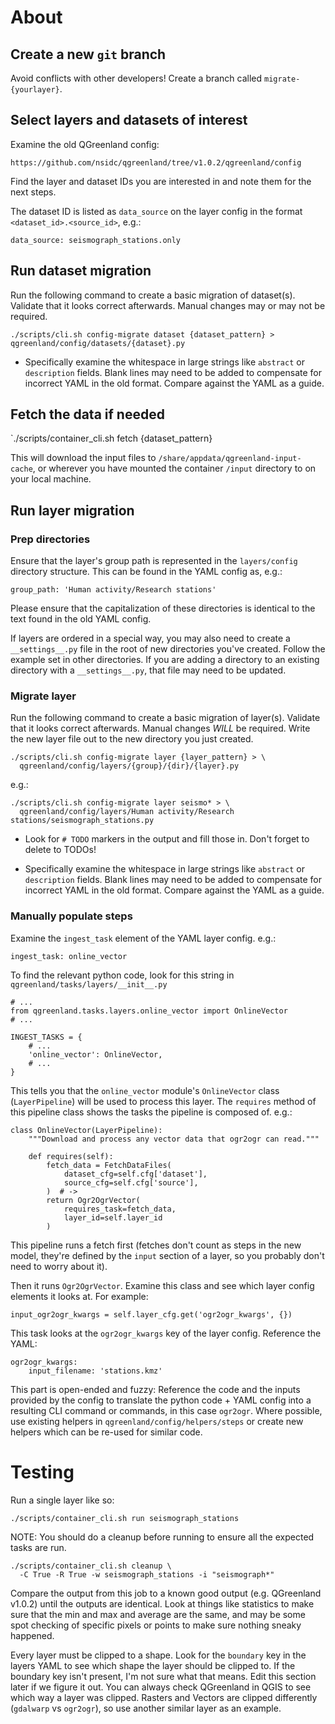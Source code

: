 # About

## Create a new `git` branch

Avoid conflicts with other developers! Create a branch called
`migrate-{yourlayer}`.


## Select layers and datasets of interest

Examine the old QGreenland config:

    https://github.com/nsidc/qgreenland/tree/v1.0.2/qgreenland/config

Find the layer and dataset IDs you are interested in and note them for the next
steps.

The dataset ID is listed as `data_source` on the layer config in the format
`<dataset_id>.<source_id>`, e.g.:

    data_source: seismograph_stations.only


## Run dataset migration

Run the following command to create a basic migration of dataset(s). Validate
that it looks correct afterwards. Manual changes may or may not be required.

`./scripts/cli.sh config-migrate dataset {dataset_pattern} > qgreenland/config/datasets/{dataset}.py`

* Specifically examine the whitespace in large strings like `abstract` or
  `description` fields. Blank lines may need to be added to compensate for
incorrect YAML in the old format. Compare against the YAML as a guide.


## Fetch the data if needed

`./scripts/container_cli.sh fetch {dataset_pattern}

This will download the input files to `/share/appdata/qgreenland-input-cache`,
or wherever you have mounted the container `/input` directory to on your local
machine.


## Run layer migration

### Prep directories

Ensure that the layer's group path is represented in the `layers/config`
directory structure. This can be found in the YAML config as, e.g.:

    group_path: 'Human activity/Research stations'

Please ensure that the capitalization of these directories is identical to the
text found in the old YAML config.

If layers are ordered in a special way, you may also need to create a
`__settings__.py` file in the root of new directories you've created. Follow
the example set in other directories. If you are adding a directory to an
existing directory with a `__settings__.py`, that file may need to be updated.


### Migrate layer

Run the following command to create a basic migration of layer(s). Validate
that it looks correct afterwards. Manual changes _WILL_ be required. Write the
new layer file out to the new directory you just created.

```
./scripts/cli.sh config-migrate layer {layer_pattern} > \
  qgreenland/config/layers/{group}/{dir}/{layer}.py
```

e.g.:
```
./scripts/cli.sh config-migrate layer seismo* > \
  qgreenland/config/layers/Human activity/Research stations/seismograph_stations.py
```

* Look for `# TODO` markers in the output and fill those in. Don't forget to
  delete to TODOs!

* Specifically examine the whitespace in large strings like `abstract` or
  `description` fields. Blank lines may need to be added to compensate for
  incorrect YAML in the old format. Compare against the YAML as a guide.


### Manually populate steps

Examine the `ingest_task` element of the YAML layer config. e.g.:

    ingest_task: online_vector

To find the relevant python code, look for this string in
`qgreenland/tasks/layers/__init__.py`

    # ...
    from qgreenland.tasks.layers.online_vector import OnlineVector
    # ...

    INGEST_TASKS = {
        # ...
        'online_vector': OnlineVector,
        # ...
    }

This tells you that the `online_vector` module's `OnlineVector` class
(`LayerPipeline`) will be used to process this layer. The `requires` method of
this pipeline class shows the tasks the pipeline is composed of. e.g.:

    class OnlineVector(LayerPipeline):
        """Download and process any vector data that ogr2ogr can read."""
    
        def requires(self):
            fetch_data = FetchDataFiles(
                dataset_cfg=self.cfg['dataset'],
                source_cfg=self.cfg['source'],
            )  # ->
            return Ogr2OgrVector(
                requires_task=fetch_data,
                layer_id=self.layer_id
            )


This pipeline runs a fetch first (fetches don't count as steps in the new
model, they're defined by the `input` section of a layer, so you probably don't
need to worry about it).

Then it runs `Ogr2OgrVector`. Examine this class and see which layer config
elements it looks at. For example:

    input_ogr2ogr_kwargs = self.layer_cfg.get('ogr2ogr_kwargs', {})

This task looks at the `ogr2ogr_kwargs` key of the layer config. Reference the
YAML:

    ogr2ogr_kwargs:
        input_filename: 'stations.kmz'

This part is open-ended and fuzzy: Reference the code and the inputs provided
by the config to translate the python code + YAML config into a resulting CLI
command or commands, in this case `ogr2ogr`. Where possible, use existing
helpers in `qgreenland/config/helpers/steps` or create new helpers which can be
re-used for similar code.


# Testing

Run a single layer like so:

    ./scripts/container_cli.sh run seismograph_stations

NOTE: You should do a cleanup before running to ensure all the expected tasks
are run.

    ./scripts/container_cli.sh cleanup \
      -C True -R True -w seismograph_stations -i "seismograph*"

Compare the output from this job to a known good output (e.g. QGreenland
v1.0.2) until the outputs are identical. Look at things like statistics to make
sure that the min and max and average are the same, and may be some spot
checking of specific pixels or points to make sure nothing sneaky happened.

Every layer must be clipped to a shape. Look for the `boundary` key in the
layers YAML to see which shape the layer should be clipped to. If the boundary
key isn't present, I'm not sure what that means. Edit this section later if we
figure it out. You can always check QGreenland in QGIS to see which way a layer
was clipped. Rasters and Vectors are clipped differently (`gdalwarp` vs
`ogr2ogr`), so use another similar layer as an example.
